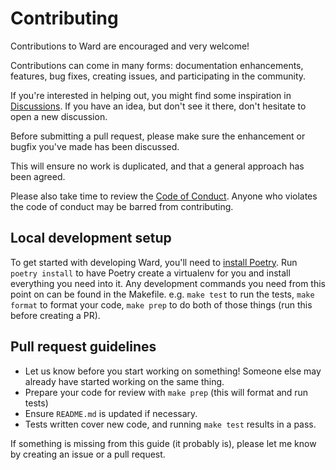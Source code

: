# Contributing

Contributions to Ward are encouraged and very welcome!

Contributions can come in many forms: documentation enhancements, features, bug fixes, creating issues, and participating in the community.

If you're interested in helping out, you might find some inspiration in [Discussions](https://github.com/darrenburns/ward/discussions). If you have an idea, but don't see it there, don't hesitate to open a new discussion.

Before submitting a pull request, please make sure the enhancement or bugfix you've made has been discussed. 

This will ensure no work is duplicated, and that a general approach has been agreed.

Please also take time to review the [Code of Conduct](https://github.com/darrenburns/ward/blob/master/.github/CODE_OF_CONDUCT.md). Anyone who violates the code of conduct may be barred from contributing.

## Local development setup

To get started with developing Ward, you'll need to [install Poetry](https://python-poetry.org/docs/#installation). Run `poetry install` to have
Poetry create a virtualenv for you and install everything you need into it. Any development commands
you need from this point on can be found in the Makefile. e.g. `make test` to run the tests, `make format` to format
your code, `make prep` to do both of those things (run this before creating a PR).


## Pull request guidelines

* Let us know before you start working on something! Someone else may already have started working on the same thing.
* Prepare your code for review with `make prep` (this will format and run tests)
* Ensure `README.md` is updated if necessary.
* Tests written cover new code, and running `make test` results in a pass.

If something is missing from this guide (it probably is), please let me know by creating an issue or a pull request.
